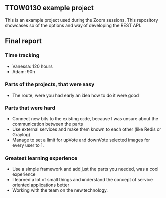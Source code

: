 ## TTOW0130 example project

This is an example project used during the Zoom sessions.
This repository showcases so of the options and way of developing the REST API.

## Final report
### Time tracking

- Vanessa: 120 hours
- Adam: 90h 

### Parts of the projects, that were easy
- The route, were you had early an idea how to do it were good

### Parts that were hard
- Connect new bits to the existing code, because I was unsure about the communication between the parts
- Use external services and make them known to each other (like Redis or Graylog)
- Manage to set a limit for upVote and downVote selected images for every user to 1.

### Greatest learning experience
- Use a simple framework and add just the parts you needed, was a cool experience
- I learned a lot of small things and understand the concept of service oriented applications better
- Working with the team on the new technology.
